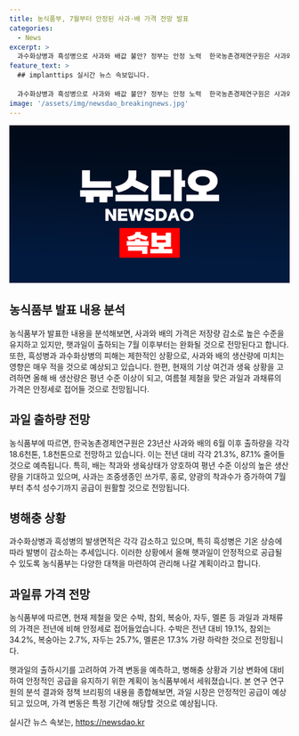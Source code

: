 ```yaml
---
title: 농식품부, 7월부터 안정된 사과·배 가격 전망 발표
categories:
  - News
excerpt: >
  과수화상병과 흑성병으로 사과와 배값 불안? 정부는 안정 노력  한국농촌경제연구원은 사과와 배 출하량 감소로 값이 높지만, 햇과일 출하 후 가격이 완화될 것으로 전망했다. 과수화상병과 흑성병 피해는 제한적이며, 영향은 적을 것으로 예상된다. 또한, 철저한 모니터링과 방제 등을 통해 안정적인 공급을 계획하고 있다. 농식품부는 과일가격이 안정세로 접어들었고, 배 생산량도 평년 수준 이상으로 예상되고 있다. 향후 수박, 참외, 복숭아, 자두, 멜론 등도 안정세를 보일 전망이다. (출처: 정책브리핑 www.korea.kr)
feature_text: >
  ## implanttips 실시간 뉴스 속보입니다.

  과수화상병과 흑성병으로 사과와 배값 불안? 정부는 안정 노력  한국농촌경제연구원은 사과와 배 출하량 감소로 값이 높지만, 햇과일 출하 후 가격이 완화될 것으로 전망했다. 과수화상병과 흑성병 피해는 제한적이며, 영향은 적을 것으로 예상된다. 또한, 철저한 모니터링과 방제 등을 통해 안정적인 공급을 계획하고 있다. 농식품부는 과일가격이 안정세로 접어들었고, 배 생산량도 평년 수준 이상으로 예상되고 있다. 향후 수박, 참외, 복숭아, 자두, 멜론 등도 안정세를 보일 전망이다. (출처: 정책브리핑 www.korea.kr)
image: '/assets/img/newsdao_breakingnews.jpg'
---
```


<p><img src="/assets/img/newsdao_breakingnews.jpg" alt="implanttips 속보" /></p>

<h2 data-ke-size="size26">농식품부 발표 내용 분석</h2>

<p>농식품부가 발표한 내용을 분석해보면, 사과와 배의 가격은 저장량 감소로 높은 수준을 유지하고 있지만, 햇과일이 출하되는 7월 이후부터는 완화될 것으로 전망된다고 합니다. 또한, 흑성병과 과수화상병의 피해는 제한적인 상황으로, 사과와 배의 생산량에 미치는 영향은 매우 적을 것으로 예상되고 있습니다. 한편, 현재의 기상 여건과 생육 상황을 고려하면 올해 배 생산량은 평년 수준 이상이 되고, 여름철 제철을 맞은 과일과 과채류의 가격은 안정세로 접어들 것으로 전망됩니다. </p>

<h2 data-ke-size="size26">과일 출하량 전망</h2>

<p>농식품부에 따르면, 한국농촌경제연구원은 23년산 사과와 배의 6월 이후 출하량을 각각 18.6천톤, 1.8천톤으로 전망하고 있습니다. 이는 전년 대비 각각 21.3%, 87.1% 줄어들 것으로 예측됩니다. 특히, 배는 착과와 생육상태가 양호하여 평년 수준 이상의 높은 생산량을 기대하고 있으며, 사과는 조중생종인 쓰가루, 홍로, 양광의 착과수가 증가하여 7월부터 추석 성수기까지 공급이 원활할 것으로 전망됩니다.</p>

<h2 data-ke-size="size26">병해충 상황</h2>

<p>과수화상병과 흑성병의 발생면적은 각각 감소하고 있으며, 특히 흑성병은 기온 상승에 따라 발병이 감소하는 추세입니다. 이러한 상황에서 올해 햇과일이 안정적으로 공급될 수 있도록 농식품부는 다양한 대책을 마련하여 관리해 나갈 계획이라고 합니다.</p>

<h2 data-ke-size="size26">과일류 가격 전망</h2>

<p>농식품부에 따르면, 현재 제철을 맞은 수박, 참외, 복숭아, 자두, 멜론 등 과일과 과채류의 가격은 전년에 비해 안정세로 접어들었습니다. 수박은 전년 대비 19.1%, 참외는 34.2%, 복숭아는 2.7%, 자두는 25.7%, 멜론은 17.3% 가량 하락한 것으로 전망됩니다.</p>

<p>햇과일의 출하시기를 고려하여 가격 변동을 예측하고, 병해충 상황과 기상 변화에 대비하여 안정적인 공급을 유지하기 위한 계획이 농식품부에서 세워졌습니다. 본 연구 연구원의 분석 결과와 정책 브리핑의 내용을 종합해보면, 과일 시장은 안정적인 공급이 예상되고 있으며, 가격 변동은 특정 기간에 해당할 것으로 예상됩니다.</p>
실시간 뉴스 속보는, <a href="https://newsdao.kr" rel="dofollow">https://newsdao.kr</a>


